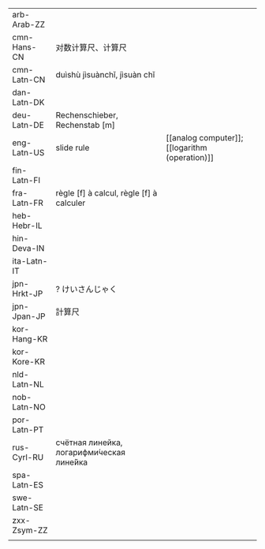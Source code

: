 | | | |
|-|-|-|
| arb-Arab-ZZ |  |  |
| cmn-Hans-CN | 对数计算尺、计算尺 |  |
| cmn-Latn-CN | duìshù jìsuànchǐ, jìsuàn chǐ |  |
| dan-Latn-DK |  |  |
| deu-Latn-DE | Rechenschieber, Rechenstab [m] |  |
| eng-Latn-US | slide rule | [[analog computer]]; [[logarithm (operation)]] |
| fin-Latn-FI |  |  |
| fra-Latn-FR | règle [f] à calcul, règle [f] à calculer |  |
| heb-Hebr-IL |  |  |
| hin-Deva-IN |  |  |
| ita-Latn-IT |  |  |
| jpn-Hrkt-JP | ? けいさんじゃく |  |
| jpn-Jpan-JP | 計算尺 |  |
| kor-Hang-KR |  |  |
| kor-Kore-KR |  |  |
| nld-Latn-NL |  |  |
| nob-Latn-NO |  |  |
| por-Latn-PT |  |  |
| rus-Cyrl-RU | счётная линейка, логарифми́ческая лине́йка |  |
| spa-Latn-ES |  |  |
| swe-Latn-SE |  |  |
| zxx-Zsym-ZZ |  |  |
|  |  |  |

